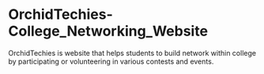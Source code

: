 # OrchidTechies-College_Networking_Website
OrchidTechies is website that helps students to build network within college by participating or volunteering in various contests and events.

